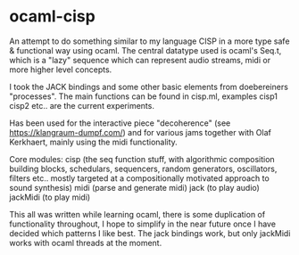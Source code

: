 # ocaml-cisp

An attempt to do something similar to my language CISP in a more type safe & functional way using ocaml. 
The central datatype used is ocaml's Seq.t, which is a "lazy" sequence which can represent audio streams, midi or more higher level concepts.

I took the JACK bindings and some other basic elements from doebereiners "processes".
The main functions can be found in cisp.ml, examples cisp1 cisp2 etc.. are the current experiments.

Has been used for the interactive piece "decoherence" (see <https://klangraum-dumpf.com/>) and for various jams together with Olaf Kerkhaert, mainly using the midi functionality.

Core modules:
cisp (the seq function stuff, with algorithmic composition building blocks, schedulars, sequencers, random generators, oscillators, filters etc.. mostly targeted at a compositionally motivated approach to sound synthesis)
midi (parse and generate midi)
jack (to play audio)
jackMidi (to play midi)

This all was written while learning ocaml, there is some duplication of functionality throughout, I hope to simplify in the near future once I have decided which patterns I like best.
The jack bindings work, but only jackMidi works with ocaml threads at the moment.



